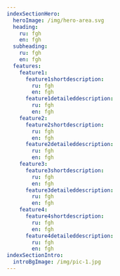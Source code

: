 ```yaml
---
indexSectionHero:
  heroImage: /img/hero-area.svg
  heading:
    ru: fgh
    en: fgh
  subheading:
    ru: fgh
    en: fgh
  features:
    feature1:
      feature1shortdescription:
        ru: fgh
        en: fgh
      feature1detaileddescription:
        ru: fgh
        en: fgh
    feature2:
      feature2shortdescription:
        ru: fgh
        en: fgh
      feature2detaileddescription:
        ru: fgh
        en: fgh
    feature3:
      feature3shortdescription:
        ru: fgh
        en: fgh
      feature3detaileddescription:
        ru: fgh
        en: fgh
    feature4:
      feature4shortdescription:
        ru: fgh
        en: fgh
      feature4detaileddescription:
        ru: fgh
        en: fgh
indexSectionIntro:
  introBgImage: /img/pic-1.jpg
---
```

